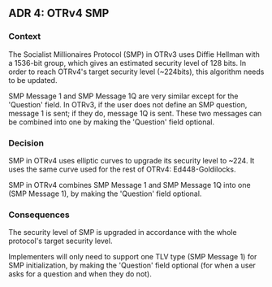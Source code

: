 ## ADR 4: OTRv4 SMP

### Context

The Socialist Millionaires Protocol (SMP) in OTRv3 uses Diffie Hellman with a
1536-bit group, which gives an estimated security level of 128 bits. In order to
reach OTRv4's target security level (~224bits), this algorithm needs to be
updated.

SMP Message 1 and SMP Message 1Q are very similar except for the 'Question'
field. In OTRv3, if the user does not define an SMP question, message 1 is
sent; if they do, message 1Q is sent. These two messages can be combined into
one by making the 'Question' field optional.

### Decision

SMP in OTRv4 uses elliptic curves to upgrade its security level to ~224. It uses
the same curve used for the rest of OTRv4: Ed448-Goldilocks.

SMP in OTRv4 combines SMP Message 1 and SMP Message 1Q into one (SMP Message 1),
by making the 'Question' field optional.

### Consequences

The security level of SMP is upgraded in accordance with the whole protocol's
target security level.

Implementers will only need to support one TLV type (SMP Message 1) for SMP
initialization, by making the 'Question' field optional (for when a user
asks for a question and when they do not).
